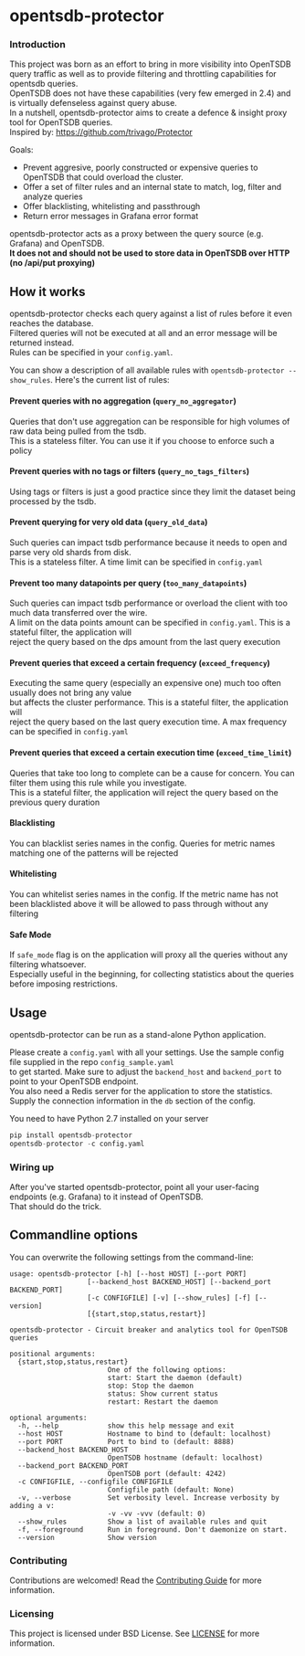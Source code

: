 opentsdb-protector
======

### Introduction

This project was born as an effort to bring in more visibility into OpenTSDB query traffic as well as to provide
filtering and throttling capabilities for opentsdb queries.\
OpenTSDB does not have these capabilities (very few emerged in 2.4) and is virtually defenseless against query abuse.\
In a nutshell, opentsdb-protector aims to create a defence & insight proxy tool for OpenTSDB queries.\
Inspired by: https://github.com/trivago/Protector

Goals:

* Prevent aggresive, poorly constructed or expensive queries to OpenTSDB that could overload the cluster.
* Offer a set of filter rules and an internal state to match, log, filter and analyze queries
* Offer blacklisting, whitelisting and passthrough
* Return error messages in Grafana error format

opentsdb-protector acts as a proxy between the query source (e.g. Grafana) and OpenTSDB.\
**It does not and should not be used to store data in OpenTSDB over HTTP (no /api/put proxying)**

## How it works

opentsdb-protector checks each query against a list of rules before it even reaches the database.  
Filtered queries will not be executed at all and an error message will be returned instead.  
Rules can be specified in your `config.yaml`.

You can show a description of all available rules with `opentsdb-protector --show_rules`.
Here's the current list of rules:

#### Prevent queries with no aggregation (`query_no_aggregator`) ####

Queries that don't use aggregation can be responsible for high volumes of raw data being pulled from the tsdb.\
This is a stateless filter. You can use it if you choose to enforce such a policy

#### Prevent queries with no tags or filters (`query_no_tags_filters`) ####

Using tags or filters is just a good practice since they limit the dataset being processed by the tsdb.

#### Prevent querying for very old data (`query_old_data`) ####

Such queries can impact tsdb performance because it needs to open and parse very old shards from disk.\
This is a stateless filter. A time limit can be specified in `config.yaml`

#### Prevent too many datapoints per query (`too_many_datapoints`) ####

Such queries can impact tsdb performance or overload the client with too much data transferred over the wire.\
A limit on the data points amount can be specified in `config.yaml`. This is a stateful filter, the application will\
reject the query based on the dps amount from the last query execution

#### Prevent queries that exceed a certain frequency (`exceed_frequency`) ####

Executing the same query (especially an expensive one) much too often usually does not bring any value \
but affects the cluster performance. This is a stateful filter, the application will \
reject the query based on the last query execution time. A max frequency can be specified in `config.yaml`

#### Prevent queries that exceed a certain execution time (`exceed_time_limit`) ####

Queries that take too long to complete can be a cause for concern. You can filter them using this rule while you investigate.\
This is a stateful filter, the application will reject the query based on the previous query duration

#### Blacklisting

You can blacklist series names in the config. Queries for metric names matching one of the patterns will be rejected

#### Whitelisting

You can whitelist series names in the config. If the metric name has not been blacklisted above it will be allowed to pass through without any filtering

#### Safe Mode

If `safe_mode` flag is on the application will proxy all the queries without any filtering whatsoever.\
Especially useful in the beginning, for collecting statistics about the queries before imposing restrictions.

## Usage

opentsdb-protector can be run as a stand-alone Python application.

Please create a `config.yaml` with all your settings. Use the sample config file supplied in the repo `config_sample.yaml`\
to get started. Make sure to adjust the `backend_host` and `backend_port` to point to your OpenTSDB endpoint.\
You also need a Redis server for the application to store the statistics. Supply the connection information in the `db` section of the config.

You need to have Python 2.7 installed on your server

```Python
pip install opentsdb-protector
opentsdb-protector -c config.yaml
```

### Wiring up

After you've started opentsdb-protector, point all your user-facing endpoints (e.g. Grafana) to it instead of OpenTSDB.  
That should do the trick.


## Commandline options

You can overwrite the following settings from the command-line:

```
usage: opentsdb-protector [-h] [--host HOST] [--port PORT]
                   [--backend_host BACKEND_HOST] [--backend_port BACKEND_PORT]
                   [-c CONFIGFILE] [-v] [--show_rules] [-f] [--version]
                   [{start,stop,status,restart}]

opentsdb-protector - Circuit breaker and analytics tool for OpenTSDB queries

positional arguments:
  {start,stop,status,restart}
                        One of the following options:
                        start: Start the daemon (default)
                        stop: Stop the daemon
                        status: Show current status
                        restart: Restart the daemon

optional arguments:
  -h, --help            show this help message and exit
  --host HOST           Hostname to bind to (default: localhost)
  --port PORT           Port to bind to (default: 8888)
  --backend_host BACKEND_HOST
                        OpenTSDB hostname (default: localhost)
  --backend_port BACKEND_PORT
                        OpenTSDB port (default: 4242)
  -c CONFIGFILE, --configfile CONFIGFILE
                        Configfile path (default: None)
  -v, --verbose         Set verbosity level. Increase verbosity by adding a v:
                        -v -vv -vvv (default: 0)
  --show_rules          Show a list of available rules and quit
  -f, --foreground      Run in foreground. Don't daemonize on start.
  --version             Show version
```

### Contributing

Contributions are welcomed! Read the [Contributing Guide](./.github/CONTRIBUTING.md) for more information.

### Licensing

This project is licensed under BSD License. See [LICENSE](LICENSE) for more information.
